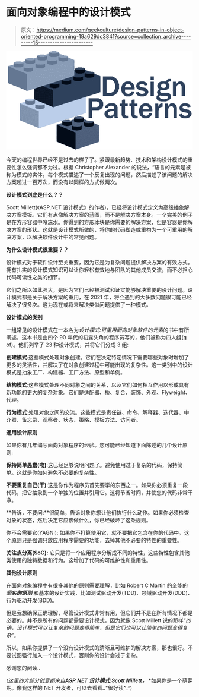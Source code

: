 # 面向对象编程中的设计模式

> 原文：<https://medium.com/geekculture/design-patterns-in-object-oriented-programming-19a629dc3841?source=collection_archive---------15----------------------->

![](img/35984efbc06499d83ce1c1be7a84b7e1.png)

今天的编程世界已经不是过去的样子了。紧跟最新趋势、技术和架构设计模式的重要性怎么强调都不为过。根据 Christopher Alexander 的说法，“语言的元素是被称为模式的实体。每个模式描述了一个反复出现的问题，然后描述了该问题的解决方案超过一百万次，而没有以同样的方式做两次。

**设计模式到底是什么？？**

Scott Millett(《ASP.NET 设计模式》的作者)，已经将设计模式定义为高级抽象解决方案模板。它们有点像解决方案的蓝图，而不是解决方案本身。一个完美的例子是在方形容器中冷冻水。你得到的方形冰块是你需要的解决方案，但是容器是你解决方案的形状。这就是设计模式所做的，将你的代码塑造或重构为一个可重用的解决方案，以解决软件设计中的常见问题。

**为什么设计模式很重要？？**

设计模式对于软件设计至关重要，因为它是为复杂问题提供解决方案的有效方式。拥有扎实的设计模式知识可以让你轻松有效地与团队的其他成员交流，而不必担心代码可读性之类的细节。

它们之所以如此强大，是因为它们已经被测试和证实能够解决重要的设计问题。设计模式都是关于解决方案的重用，在 2021 年，将会遇到的大多数问题很可能已经解决了很多次。这为现在或将来解决类似问题提供了一种模式。

**设计模式的类别**

一组常见的设计模式在一本名为*设计模式:可重用面向对象软件的元素*的书中有所阐述，这本书是由四个 90 年代的初露头角的程序员写的，他们被称为四人组(g of)。他们列举了 23 种设计模式，并将它们分成 3 组:

**创建模式**:这些模式处理对象创建。它们在决定特定情况下需要哪些对象时增加了更多的灵活性，并解决了在对象创建过程中可能出现的复杂性。这一类别中的设计模式是抽象工厂、构建器、工厂方法、原型和单例。

**结构模式**:这些模式处理不同对象之间的关系，以及它们如何相互作用以形成具有新功能的更大的复杂对象。它们是适配器、桥、复合、装饰、外观、Flyweight、代理。

**行为模式**:处理对象之间的交流。这些模式是责任链、命令、解释器、迭代器、中介器、备忘录、观察者、状态、策略、模板方法、访问者。

**通用设计原则**

如果你有几年编写面向对象程序的经验。您可能已经知道下面陈述的几个设计原则:

**保持简单愚蠢(吻)**:这已经足够说明问题了。避免使用过于复杂的代码，保持简单。这就是你如何避免不必要的复杂性。

**不要重复自己(干)**:这是你作为程序员首先要学的东西之一。如果你必须重复一段代码，把它抽象到一个单独的位置并引用它。这将节省时间，并使您的代码非常干净。

**告诉，不要问:**很简单，告诉对象你想让他们执行什么动作。如果你必须检查对象的状态，然后决定它应该做什么，你已经破坏了这条规则。

你不会需要它(YAGNI): 如果你不打算使用它，就不要把它包含在你的代码中。这个原则只是强调只放应用程序需要的功能，去掉其他不必要的特性的重要性。

**关注点分离(SoC):** 它只是将一个应用程序分解成不同的特性，这些特性包含其他类使用的独特数据和行为。这增加了代码的可维护性和重用性。

**其他设计原则**

在面向对象编程中有很多其他的原则需要理解，比如 Robert C Martin 的全能的 ***坚实的原则*** 和基本的设计实践，比如测试驱动开发(TDD)、领域驱动开发(DDD)、行为驱动开发(BDD)。

但是我想确保正确理解，尽管设计模式非常有用，但它们并不是在所有情况下都是必要的。并不是所有的问题都需要设计模式，因为就像 Scott Millett 说的那样“*的确，设计模式可以让复杂的问题变得简单，但是它们也可以让简单的问题变得复杂*”。

所以，如果你提供了一个没有设计模式的清晰且可维护的解决方案，那也很好。不要试图强行加入一个设计模式，否则你的设计会过于复杂。

感谢您的阅读..

*(这里的大部分创意都来自****ASP.NET 设计模式:Scott Millett，*** *如果你是一个萌芽期。像我这样的 NET 开发者，可以去看看..*很好读^_^)